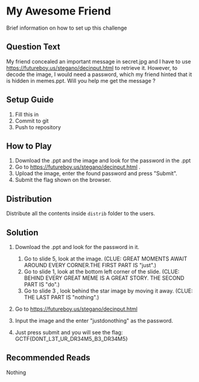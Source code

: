 # My Awesome Friend
Brief information on how to set up this challenge

## Question Text
My friend concealed an important message in secret.jpg and I have to use
https://futureboy.us/stegano/decinput.html to retrieve it. However, to decode the image, I
would need a password, which my friend hinted that it is hidden in memes.ppt.
Will you help me get the message ?

## Setup Guide
1. Fill this in
2. Commit to git
3. Push to repository

## How to Play
1. Download the .ppt and the image and look for the password in the .ppt
2. Go to https://futureboy.us/stegano/decinput.html .
3. Upload the image, enter the found password and press "Submit".
4. Submit the flag shown on the browser.

## Distribution
Distribute all the contents inside `distrib` folder to the users.

## Solution
1.  Download the .ppt and look for the password in it.
    1. Go to slide 5, look at the image.
    (CLUE: GREAT MOMENTS AWAIT AROUND EVERY CORNER.THE FIRST PART IS "just".)
    2. Go to slide 1, look at the bottom left corner of the slide.
    (CLUE: BEHIND EVERY GREAT MEME IS A GREAT STORY. THE SECOND PART IS "do".)
    3. Go to slide 3 , look behind the star image by moving it away.
    (CLUE: THE LAST PART IS "nothing".)

2. Go to https://futureboy.us/stegano/decinput.html
3. Input the image and the enter "justdonothing" as the password.
4. Just press submit and you will see the flag: GCTF{D0NT_L3T_UR_DR34M5_B3_DR34M5}



## Recommended Reads
Nothing
